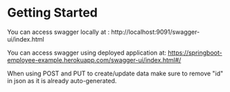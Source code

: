 # Getting Started

You can access swagger locally at : http://localhost:9091/swagger-ui/index.html

You can access swagger using deployed application at: https://springboot-employee-example.herokuapp.com/swagger-ui/index.html#/

When using POST and PUT to create/update data make sure to remove "id" in json as it is already auto-generated. 
